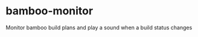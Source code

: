 bamboo-monitor
==============

Monitor bamboo build plans and play a sound when a build status changes
